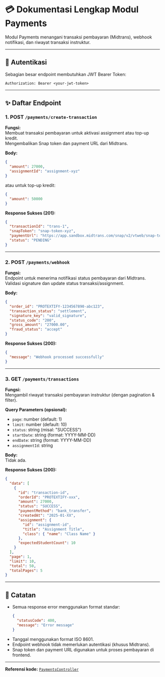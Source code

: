 # 💳 Dokumentasi Lengkap Modul Payments

Modul Payments menangani transaksi pembayaran (Midtrans), webhook notifikasi, dan riwayat transaksi instruktur.

---

## 🔐 Autentikasi

Sebagian besar endpoint membutuhkan JWT Bearer Token:

```
Authorization: Bearer <your-jwt-token>
```

---

## ✨ Daftar Endpoint

### 1. POST `/payments/create-transaction`

**Fungsi:**  
Membuat transaksi pembayaran untuk aktivasi assignment atau top-up kredit.  
Mengembalikan Snap token dan payment URL dari Midtrans.

**Body:**

```json
{
  "amount": 27000,
  "assignmentId": "assignment-xyz"
}
```

atau untuk top-up kredit:

```json
{
  "amount": 50000
}
```

**Response Sukses (201):**

```json
{
  "transactionId": "trans-1",
  "snapToken": "snap-token-xyz",
  "paymentUrl": "https://app.sandbox.midtrans.com/snap/v2/vtweb/snap-token-xyz",
  "status": "PENDING"
}
```

---

### 2. POST `/payments/webhook`

**Fungsi:**  
Endpoint untuk menerima notifikasi status pembayaran dari Midtrans.  
Validasi signature dan update status transaksi/assignment.

**Body:**

```json
{
  "order_id": "PROTEXTIFY-1234567890-abc123",
  "transaction_status": "settlement",
  "signature_key": "valid_signature",
  "status_code": "200",
  "gross_amount": "27000.00",
  "fraud_status": "accept"
}
```

**Response Sukses (200):**

```json
{
  "message": "Webhook processed successfully"
}
```

---

### 3. GET `/payments/transactions`

**Fungsi:**  
Mengambil riwayat transaksi pembayaran instruktur (dengan pagination & filter).

**Query Parameters (opsional):**

- `page`: number (default: 1)
- `limit`: number (default: 10)
- `status`: string (misal: "SUCCESS")
- `startDate`: string (format: YYYY-MM-DD)
- `endDate`: string (format: YYYY-MM-DD)
- `assignmentId`: string

**Body:**  
Tidak ada.

**Response Sukses (200):**

```json
{
  "data": [
    {
      "id": "transaction-id",
      "orderId": "PROTEXTIFY-xxx",
      "amount": 27000,
      "status": "SUCCESS",
      "paymentMethod": "bank_transfer",
      "createdAt": "2025-01-XX",
      "assignment": {
        "id": "assignment-id",
        "title": "Assignment Title",
        "class": { "name": "Class Name" }
      },
      "expectedStudentCount": 10
    }
  ],
  "page": 1,
  "limit": 10,
  "total": 50,
  "totalPages": 5
}
```

---

## 📝 Catatan

- Semua response error menggunakan format standar:
  ```json
  {
    "statusCode": 400,
    "message": "Error message"
  }
  ```
- Tanggal menggunakan format ISO 8601.
- Endpoint webhook tidak memerlukan autentikasi (khusus Midtrans).
- Snap token dan payment URL digunakan untuk proses pembayaran di frontend.

---

**Referensi kode:** [`PaymentsController`](src/payments/payments.controller.ts)
